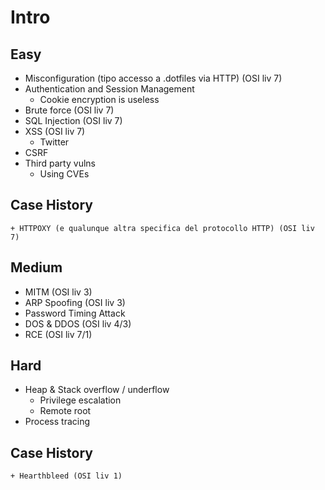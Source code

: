 # Intro

## Easy
  + Misconfiguration (tipo accesso a .dotfiles via HTTP) (OSI liv 7)
  + Authentication and Session Management
    + Cookie encryption is useless
  + Brute force (OSI liv 7)
  + SQL Injection (OSI liv 7)
  + XSS (OSI liv 7)
    + Twitter
  + CSRF
  + Third party vulns
    - Using CVEs
  
  ## Case History
    + HTTPOXY (e qualunque altra specifica del protocollo HTTP) (OSI liv 7)
  
## Medium
  + MITM (OSI liv 3)
  + ARP Spoofing (OSI liv 3)
  + Password Timing Attack
  + DOS & DDOS (OSI liv 4/3)
  + RCE (OSI liv 7/1)
  
## Hard
  + Heap & Stack overflow / underflow
    - Privilege escalation
    - Remote root
  + Process tracing
    
  ## Case History
    + Hearthbleed (OSI liv 1)
